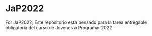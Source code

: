 # JaP2022
 For JaP2022;
 Este repositorio esta pensado para la tarea entregable obligatoria del curso de Jovenes a Programar 2022
